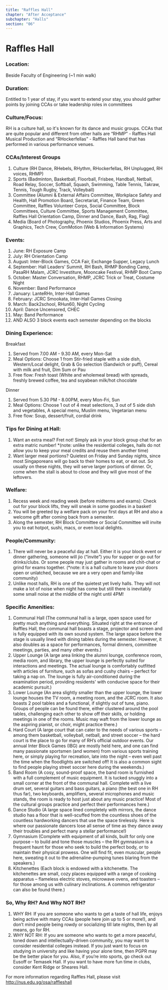 ```yaml
---
title: "Raffles Hall"
chapter: "After Acceptance"
subchapter: "Halls"
section: "06"
---
```


# Raffles Hall

### Location:

Beside Faculty of Engineering (~1 min walk)

### Duration:

Entitled to 1 year of stay, if you want to extend your stay, you should gather points by joining CCAs or take leadership roles in committees

### Culture/Focus:

RH is a culture hall, so it's known for its dance and music groups. CCAs that are quite popular and different from other halls are “RHMP” - Raffles Hall Musical Production and “RHockerfellas” - Raffles Hall band that has performed in various performance venues.

### CCAs/Interest Groups

1. Culture (RH Dance, RHebels, RHythm, RHockerfellas, RH Unplugged, RH voices, RHMP)
2. Sports (Badminton, Basketball, Floorball, Frisbee, Handball, Netball, Road Relay, Soccer, Softball, Squash, Swimming, Table Tennis, Takraw, Tennis, Tough Rugby, Track, Volleyball)
3. Committee (Alumni & External Affairs Committee, Workplace Safety and Health, Hall Promotion Board, Secretariat, Finance Team, Green Committee, Raffles Volunteer Corps, Social Committee, Block Committees, Culture Committee, Sports Management Committee, Raffles Hall Orientation Camp, Dinner and Dance, Bash, Rag, Flag)
4. Media (Board of Photography, Phoenix Studios, Phoenix Press, Arts and Graphics, Tech Crew, ComMotion (Web & Information Systems)

### Events:

1. June: RH Exposure Camp
2. July: RH Orientation Camp
3. August: Inter-Block Games, CCA Fair, Exchange Supper, Legacy Lunch
4. September: Hall Leaders’ Summit, RH Bash, RHMP Bonding Camp, PasaRH Malam, JCRC Investiture, Mooncake Festival, RHMP Boot Camp
5. October: Master Conversation, RHMP, JCRC Trick or Treat, Costume Night
6. November: Band Performance
7. January: LanteRHn, Inter-Hall Games
8. February: JCRC Smookata, Inter-Hall Games Closing
9. March: Back2school, RHun60, Night Cycling
10. April: Dance Uncensored, CHEC
11. May: Band Performance
12. AND ALSO 3 block events each semester depending on the blocks

### Dining Experience:

Breakfast

1. Served from 7.00 AM - 9.30 AM, every Mon-Sat
2. Meal Options: Choose 1 from Stir-fried staple with a side dish, Western/Local delight, Grab & Go selection (Sandwich or puff), Cereal with milk and fruit, Dim Sum or Pau
3. Free flow: Fresh toast (White and wholemeal bread) with spreads, freshly brewed coffee, tea and soyabean milk/hot chocolate

Dinner

1. Served from 5.30 PM - 8.00PM, every Mon-Fri, Sun
2. Meal Options: Choose 1 out of 4 meat selections, 3 out of 5 side dish and vegetables, A special menu, Muslim menu, Vegetarian menu
3. Free flow: Soup, dessert/fruit, cordial drink

### Tips for Dining at Hall:

1. Want an extra meal? Fret not! Simply ask in your block group chat for an extra matric number! \*(note: unlike the residential colleges, halls do not allow you to keep your meal credits and reuse them another time)
2. Want larger meal portions? Quietest on Friday and Sunday nights, since most Singaporeans will go back to their homes to eat, or eat out. So usually on these nights, they will serve larger portions of dinner. Or, come when the stall is about to close and they will give most of the leftovers.

### Welfare:

1. Recess week and reading week (before midterms and exams): Check out for your block lifts, they will sneak in some goodies in a basket!
2. You will be greeted by a welfare pack on your first days at RH and also a welcome gift after coming back from a semester.
3. Along the semester, RH Block Committee or Social Committee will invite you to eat hotpot, sushi, macs, or even local delights.

### People/Community:

1. There will never be a peaceful day at hall. Either it is your block event or dinner gathering, someone will jio (“invite”) you for supper or go out for drinks/clubs. Or some people may just gather in rooms and chit-chat or grind for exams together. (\*note: it is a hall culture to leave your doors open or unlatched, because we are a very open and family-like community)
2. Unlike most halls, RH is one of the quietest yet lively halls. They will not make a lot of noise when night has come but still there is inevitably some small noise at the middle of the night until 4PM!

### Specific Amenities:

1. Communal Hall (The communal hall is a large, open space used for pretty much anything and everything. Situated right at the entrance of Raffles Hall, the communal hall boasts a stage, projector and screen and is fully equipped with its own sound system. The large space before the stage is usually lined with dining tables during the semester. However, it also doubles as a space for performances, formal dinners, committee meetings, parties, and many other events.)
2. Upper Lounge (A large area linking the alumni lounge, conference room, media room, and library, the upper lounge is perfectly suited for interactions and meetings. The actual lounge is comfortably outfitted with articles of furniture, such as sofas and cushy chairs – perfect for taking a nap on. The lounge is fully air-conditioned during the examination period, providing residents' with conducive space for their academic pursuit.)
3. Lower Lounge (An area slightly smaller than the upper lounge, the lower lounge houses the TV room, a meeting room, and the JCRC room. It also boasts 2 pool tables and a functional, if slightly out of tune, piano. Groups of people can be found there, either clustered around the pool tables, challenging each other to show off their skills, or holding meetings in one of the rooms. Music may waft from the lower lounge as the aspiring pianist, or choir, might practice there.)
4. Hard Court (A large court that can cater to the needs of various sports – among them basketball, volleyball, netball, and street soccer – the hard court is the place to go for many of RH’s official outdoor events. Our annual Inter Block Games (IBG) are mostly held here, and one can find many passionate sportsmen (and women) from various sports training here, or simply playing for recreation, late into the night – even well past the time when the floodlights are switched off! It is also a common sight to find people playing street soccer here during the weekends.)
5. Band Room (A cosy, sound-proof space, the band room is furnished with a full complement of music equipment. It is tucked snuggly into a small corner at the front of the communal hall. Complete with a live drum set, several guitars and bass guitars, a piano (the best one in RH thus far), two keyboards, amplifiers, several microphones and music stands, the room is ready to host just about any music practice! Most of the cultural groups practice and perfect their performances here.)
6. Dance Studio (A large space lined completely with mirrors, the dance studio has a floor that is well-scuffed from the countless shoes of the countless hardworking dancers that use the space tirelessly. Here is where our passionate dancers lose all sense of time as they dance away their troubles and perfect many a stellar performance!)
7. Gymnasium (Complete with equipment of all kinds, built for only one purpose – to build and tone those muscles – the RH gymnasium is a frequent haunt for those who seek to build the perfect body, or to maintain their physical prowess. One will find fit, even muscular, people here, sweating it out to the adrenaline-pumping tunes blaring from the speakers.)
8. Kitchenettes (Each block is endowed with a kitchenette. The kitchenettes are small, cozy places equipped with a range of cooking apparatus – flameless electric stoves, microwave ovens, and toasters – for those among us with culinary inclinations. A common refrigerator can also be found there.)

### So, Why RH? And Why NOT RH?

1. WHY RH: If you are someone who wants to get a taste of hall life, enjoys being active with many CCAs (people here join up to 5 or more!), and don’t mind people being rowdy or socializing till late nights, then by all means, go for RH.
2. WHY NOT RH: If you are someone who wants to get a more peaceful, toned down and intellectually-driven community, you may want to consider residential colleges instead. If you just want to focus on studying in university and like having your alone time, then PGPR may be the better place for you. Also, if you’re into sports, go check out Eusoff or Temasek Hall. If you want to have more fun time in clubs, consider Kent Ridge or Sheares Hall.

For more information regarding Raffles Hall, please visit http://nus.edu.sg/osa/raffleshall
